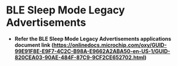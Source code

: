 # BLE Sleep Mode Legacy Advertisements

-   **Refer the BLE Sleep Mode Legacy Advertisements applications document link (https://onlinedocs.microchip.com/oxy/GUID-99E91F8E-E9F7-4C2C-B98A-E9662A2ABA50-en-US-1/GUID-820CEA03-90AE-484F-87C9-9CF2CE652702.html)**